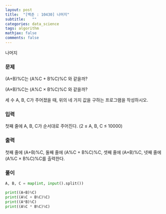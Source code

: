 ```yaml
---
layout: post
title:  "[백준 : 10430] 나머지"
subtitle:   ""
categories: data_science
tags: algorithm
mathjax: false
comments: false
---
```


나머지

### 문제

(A+B)%C는 (A%C + B%C)%C 와 같을까?

(A×B)%C는 (A%C × B%C)%C 와 같을까?

세 수 A, B, C가 주어졌을 때, 위의 네 가지 값을 구하는 프로그램을 작성하시오.

### 입력

첫째 줄에 A, B, C가 순서대로 주어진다. (2 ≤ A, B, C ≤ 10000)

### 출력

첫째 줄에 (A+B)%C, 둘째 줄에 (A%C + B%C)%C, 셋째 줄에 (A×B)%C, 넷째 줄에 (A%C × B%C)%C를 출력한다.

### 풀이

```python
A, B, C = map(int, input().split())

print((A+B)%C)
print((A%C + B%C)%C)
print((A*B)%C)
print((A%C * B%C)%C)
```